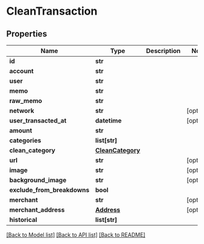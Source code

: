 # CleanTransaction

## Properties
Name | Type | Description | Notes
------------ | ------------- | ------------- | -------------
**id** | **str** |  | 
**account** | **str** |  | 
**user** | **str** |  | 
**memo** | **str** |  | 
**raw_memo** | **str** |  | 
**network** | **str** |  | [optional] 
**user_transacted_at** | **datetime** |  | [optional] 
**amount** | **str** |  | 
**categories** | **list[str]** |  | 
**clean_category** | [**CleanCategory**](CleanCategory.md) |  | 
**url** | **str** |  | [optional] 
**image** | **str** |  | [optional] 
**background_image** | **str** |  | [optional] 
**exclude_from_breakdowns** | **bool** |  | 
**merchant** | **str** |  | [optional] 
**merchant_address** | [**Address**](Address.md) |  | [optional] 
**historical** | **list[str]** |  | 

[[Back to Model list]](../README.md#documentation-for-models) [[Back to API list]](../README.md#documentation-for-api-endpoints) [[Back to README]](../README.md)


